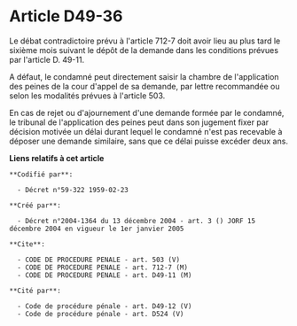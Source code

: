 # Article D49-36

Le débat contradictoire prévu à l'article 712-7 doit avoir lieu au plus tard le sixième mois suivant le dépôt de la demande
dans les conditions prévues par l'article D. 49-11.

A défaut, le condamné peut directement saisir la chambre de l'application des peines de la cour d'appel de sa demande, par
lettre recommandée ou selon les modalités prévues à l'article 503.

En cas de rejet ou d'ajournement d'une demande formée par le condamné, le tribunal de l'application des peines peut dans son
jugement fixer par décision motivée un délai durant lequel le condamné n'est pas recevable à déposer une demande similaire,
sans que ce délai puisse excéder deux ans.

**Liens relatifs à cet article**

	**Codifié par**:

	  - Décret n°59-322 1959-02-23

	**Créé par**:

	  - Décret n°2004-1364 du 13 décembre 2004 - art. 3 () JORF 15 décembre 2004 en vigueur le 1er janvier 2005

	**Cite**:

	  - CODE DE PROCEDURE PENALE - art. 503 (V)
	  - CODE DE PROCEDURE PENALE - art. 712-7 (M)
	  - CODE DE PROCEDURE PENALE - art. D49-11 (M)

	**Cité par**:

	  - Code de procédure pénale - art. D49-12 (V)
	  - Code de procédure pénale - art. D524 (V)
